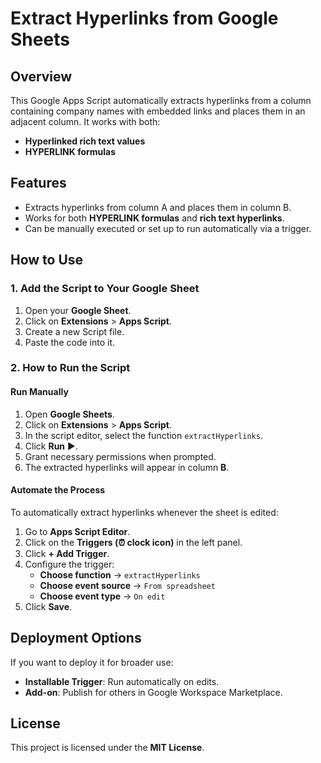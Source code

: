 # Extract Hyperlinks from Google Sheets

## Overview
This Google Apps Script automatically extracts hyperlinks from a column containing company names with embedded links and places them in an adjacent column. It works with both:
- **Hyperlinked rich text values**
- **HYPERLINK formulas**

## Features
- Extracts hyperlinks from column A and places them in column B.
- Works for both **HYPERLINK formulas** and **rich text hyperlinks**.
- Can be manually executed or set up to run automatically via a trigger.

## How to Use
### 1. Add the Script to Your Google Sheet
1. Open your **Google Sheet**.
2. Click on **Extensions** > **Apps Script**.
3. Create a new Script file.
4. Paste the code into it.

### 2. How to Run the Script
#### Run Manually
1. Open **Google Sheets**.
2. Click on **Extensions** > **Apps Script**.
3. In the script editor, select the function `extractHyperlinks`.
4. Click **Run** ▶️.
5. Grant necessary permissions when prompted.
6. The extracted hyperlinks will appear in column **B**.

#### Automate the Process
To automatically extract hyperlinks whenever the sheet is edited:
1. Go to **Apps Script Editor**.
2. Click on the **Triggers (⏰ clock icon)** in the left panel.
3. Click **+ Add Trigger**.
4. Configure the trigger:
   - **Choose function** → `extractHyperlinks`
   - **Choose event source** → `From spreadsheet`
   - **Choose event type** → `On edit`
5. Click **Save**.

## Deployment Options
If you want to deploy it for broader use:
- **Installable Trigger**: Run automatically on edits.
- **Add-on**: Publish for others in Google Workspace Marketplace.

## License
This project is licensed under the **MIT License**.
